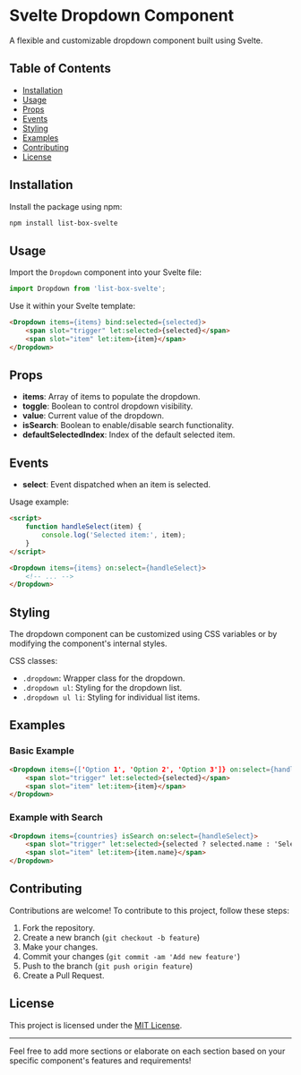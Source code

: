 # Svelte Dropdown Component

A flexible and customizable dropdown component built using Svelte.

## Table of Contents
- [Installation](#installation)
- [Usage](#usage)
- [Props](#props)
- [Events](#events)
- [Styling](#styling)
- [Examples](#examples)
- [Contributing](#contributing)
- [License](#license)

## Installation

Install the package using npm:

```bash
npm install list-box-svelte
```

## Usage

Import the `Dropdown` component into your Svelte file:

```javascript
import Dropdown from 'list-box-svelte';
```

Use it within your Svelte template:

```html
<Dropdown items={items} bind:selected={selected}>
    <span slot="trigger" let:selected>{selected}</span>
    <span slot="item" let:item>{item}</span>
</Dropdown>
```

## Props

- **items**: Array of items to populate the dropdown.
- **toggle**: Boolean to control dropdown visibility.
- **value**: Current value of the dropdown.
- **isSearch**: Boolean to enable/disable search functionality.
- **defaultSelectedIndex**: Index of the default selected item.

## Events

- **select**: Event dispatched when an item is selected.

Usage example:
```html
<script>
    function handleSelect(item) {
        console.log('Selected item:', item);
    }
</script>

<Dropdown items={items} on:select={handleSelect}>
    <!-- ... -->
</Dropdown>
```

## Styling

The dropdown component can be customized using CSS variables or by modifying the component's internal styles.

CSS classes:
- `.dropdown`: Wrapper class for the dropdown.
- `.dropdown ul`: Styling for the dropdown list.
- `.dropdown ul li`: Styling for individual list items.

## Examples

### Basic Example

```html
<Dropdown items={['Option 1', 'Option 2', 'Option 3']} on:select={handleSelect}>
    <span slot="trigger" let:selected>{selected}</span>
    <span slot="item" let:item>{item}</span>
</Dropdown>
```

### Example with Search

```html
<Dropdown items={countries} isSearch on:select={handleSelect}>
    <span slot="trigger" let:selected>{selected ? selected.name : 'Select a country'}</span>
    <span slot="item" let:item>{item.name}</span>
</Dropdown>
```

## Contributing

Contributions are welcome! To contribute to this project, follow these steps:
1. Fork the repository.
2. Create a new branch (`git checkout -b feature`)
3. Make your changes.
4. Commit your changes (`git commit -am 'Add new feature'`)
5. Push to the branch (`git push origin feature`)
6. Create a Pull Request.

## License

This project is licensed under the [MIT License](LICENSE).

---

Feel free to add more sections or elaborate on each section based on your specific component's features and requirements!
